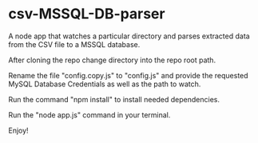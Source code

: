 # csv-MSSQL-DB-parser 
A node app that watches a particular directory and parses extracted data from the CSV file to a MSSQL database.

After cloning the repo change directory into the repo root path.

Rename the file "config.copy.js" to "config.js" and provide the requested MySQL Database Credentials as well as the path to watch.

Run the command "npm install" to install needed dependencies.

Run the "node app.js" command in your terminal.

Enjoy!
